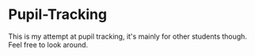 # Pupil-Tracking

This is my attempt at pupil tracking, it's mainly for other students though. Feel free to look around.
